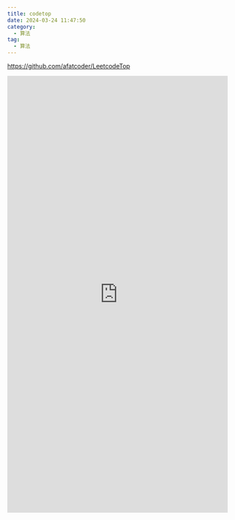 ```yaml
---
title: codetop
date: 2024-03-24 11:47:50
category:
  - 算法
tag:
  - 算法
---
```


https://github.com/afatcoder/LeetcodeTop

<body>
<iframe src="https://codetop.cc/home" width="100%" height="1000"  scrolling="no"  frameborder="no"></iframe>
</body>

